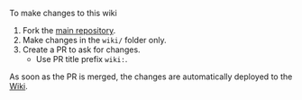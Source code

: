To make changes to this wiki

1. Fork the [main repository](https://github.com/BitcoinAndLightningLayerSpecs/lsp).
2. Make changes in the `wiki/` folder only.
3. Create a PR to ask for changes.
    - Use PR title prefix `wiki:`.

As soon as the PR is merged, the changes are automatically deployed to the [Wiki](https://github.com/BitcoinAndLightningLayerSpecs/lsp/wiki).